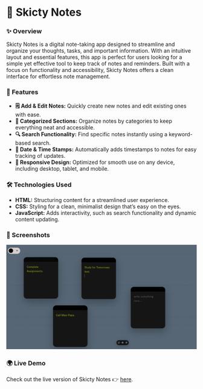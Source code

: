 # 📝 Skicty Notes

### ✨ Overview

Skicty Notes is a digital note-taking app designed to streamline and organize your thoughts, tasks, and important information. With an intuitive layout and essential features, this app is perfect for users looking for a simple yet effective tool to keep track of notes and reminders. Built with a focus on functionality and accessibility, Skicty Notes offers a clean interface for effortless note management.

### 🚀 Features

- **🗒️ Add & Edit Notes:** Quickly create new notes and edit existing ones with ease.
- **📑 Categorized Sections:** Organize notes by categories to keep everything neat and accessible.
- **🔍 Search Functionality:** Find specific notes instantly using a keyword-based search.
- **📅 Date & Time Stamps:** Automatically adds timestamps to notes for easy tracking of updates.
- **📱 Responsive Design:** Optimized for smooth use on any device, including desktop, tablet, and mobile.

### 🛠️ Technologies Used

- **HTML:** Structuring content for a streamlined user experience.
- **CSS:** Styling for a clean, minimalist design that’s easy on the eyes.
- **JavaScript:** Adds interactivity, such as search functionality and dynamic content updating.

### 📸 Screenshots

![Homepage](https://github.com/5225prachi/STICKY-NOTES/blob/main/mainpage.png)


### 🌍 Live Demo

Check out the live version of Skicty Notes 👉 [here](https://sticky-notes-self-delta.vercel.app/).
